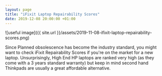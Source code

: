 ```yaml
---
layout: page
title: "iFixit Laptop Repairability Scores"
date: 2019-12-08 20:00:00 +01:00
---
```


![useful image]({{ site.url }}/assets/2019-11-08-ifixit-laptop-repairability-scores.png)

Since Planned obsolescence has become the industry standard, you might want to check iFixit Repairability Scores if you're on the market for a new laptop. Unsurprisingly, High End HP laptops are ranked very high (as they come with a 3 years standard warranty) but keep in mind second hand Thinkpads are usually a great affordable alternative. 
